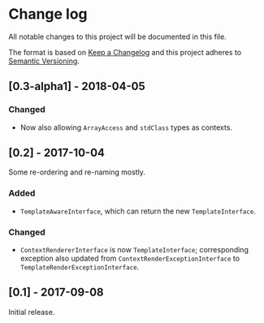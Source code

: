 # Change log
All notable changes to this project will be documented in this file.

The format is based on [Keep a Changelog](http://keepachangelog.com/)
and this project adheres to [Semantic Versioning](http://semver.org/).

## [0.3-alpha1] - 2018-04-05
### Changed
- Now also allowing `ArrayAccess` and `stdClass` types as contexts.

## [0.2] - 2017-10-04
Some re-ordering and re-naming mostly.

### Added
- `TemplateAwareInterface`, which can return the new `TemplateInterface`.

### Changed
- `ContextRendererInterface` is now `TemplateInterface`; corresponding exception
also updated from `ContextRenderExceptionInterface` to `TemplateRenderExceptionInterface`.

## [0.1] - 2017-09-08
Initial release.
